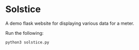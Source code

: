 Solstice
========

A demo flask website for displaying various data for a meter.

Run the following:
```
python3 solstice.py
```
